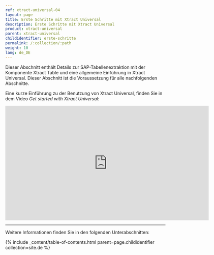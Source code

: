 ```yaml
---
ref: xtract-universal-04
layout: page
title: Erste Schritte mit Xtract Universal
description: Erste Schritte mit Xtract Universal
product: xtract-universal
parent: xtract-universal
childidentifier: erste-schritte
permalink: /:collection/:path
weight: 10
lang: de_DE
---
```


Dieser Abschnitt enthält Details zur SAP-Tabellenextraktion mit der Komponente Xtract Table und eine allgemeine Einführung in Xtract Universal.
Dieser Abschnitt ist die Voraussetzung für alle nachfolgenden Abschnitte.

Eine kurze Einführung zu der Benutzung von Xtract Universal, finden Sie in dem Video *Get started with Xtract Universal*:

<iframe 
width="640" 
height="360" 
src="https://www.youtube.com/embed/pdlsfm0dLMA?rel=0" 
title="YouTube video player" 
frameborder="0" 
allow="accelerometer; autoplay; clipboard-write; encrypted-media; gyroscope; picture-in-picture" 
allowfullscreen>
</iframe>

******

Weitere Informationen finden Sie in den folgenden Unterabschnitten:

{% include _content/table-of-contents.html parent=page.childidentifier collection=site.de %}
